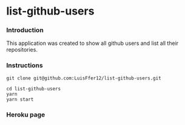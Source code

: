 # list-github-users

### Introduction

This application was created to show all github users and list all their repositories.

### Instructions

```
git clone git@github.com:LuisFfer12/list-github-users.git

cd list-github-users
yarn
yarn start
```

### Heroku page
